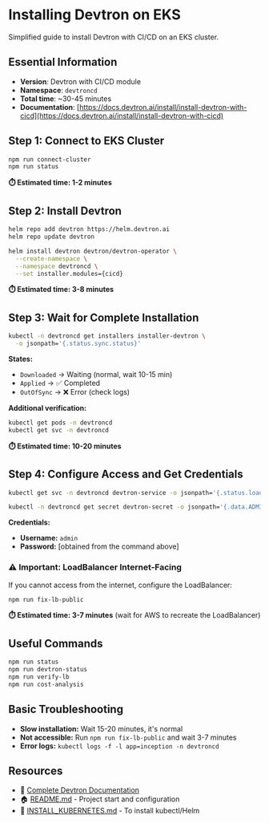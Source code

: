# Installing Devtron on EKS

Simplified guide to install Devtron with CI/CD on an EKS cluster.

## Essential Information

- **Version**: Devtron with CI/CD module
- **Namespace**: `devtroncd`
- **Total time**: ~30-45 minutes
- **Documentation**: [https://docs.devtron.ai/install/install-devtron-with-cicd](https://docs.devtron.ai/install/install-devtron-with-cicd)

## Step 1: Connect to EKS Cluster

```bash
npm run connect-cluster
npm run status
```

**⏱️ Estimated time: 1-2 minutes**

## Step 2: Install Devtron

```bash
helm repo add devtron https://helm.devtron.ai
helm repo update devtron

helm install devtron devtron/devtron-operator \
  --create-namespace \
  --namespace devtroncd \
  --set installer.modules={cicd}
```

**⏱️ Estimated time: 3-8 minutes**

## Step 3: Wait for Complete Installation

```bash
kubectl -n devtroncd get installers installer-devtron \
  -o jsonpath='{.status.sync.status}'
```

**States:**
- `Downloaded` → Waiting (normal, wait 10-15 min)
- `Applied` → ✅ Completed
- `OutOfSync` → ❌ Error (check logs)

**Additional verification:**
```bash
kubectl get pods -n devtroncd
kubectl get svc -n devtroncd
```

**⏱️ Estimated time: 10-20 minutes**

## Step 4: Configure Access and Get Credentials

```bash
kubectl get svc -n devtroncd devtron-service -o jsonpath='{.status.loadBalancer.ingress[0].hostname}'

kubectl -n devtroncd get secret devtron-secret -o jsonpath='{.data.ADMIN_PASSWORD}' | base64 -d
```

**Credentials:**
- **Username:** `admin`
- **Password:** [obtained from the command above]

### ⚠️ Important: LoadBalancer Internet-Facing

If you cannot access from the internet, configure the LoadBalancer:

```bash
npm run fix-lb-public
```

**⏱️ Estimated time: 3-7 minutes** (wait for AWS to recreate the LoadBalancer)

## Useful Commands

```bash
npm run status
npm run devtron-status
npm run verify-lb
npm run cost-analysis
```

## Basic Troubleshooting

- **Slow installation:** Wait 15-20 minutes, it's normal
- **Not accessible:** Run `npm run fix-lb-public` and wait 3-7 minutes
- **Error logs:** `kubectl logs -f -l app=inception -n devtroncd`

## Resources

- 📖 [Complete Devtron Documentation](https://docs.devtron.ai/)
- 🏠 [README.md](README.md) - Project start and configuration
- 🔧 [INSTALL_KUBERNETES.md](INSTALL_KUBERNETES.md) - To install kubectl/Helm
